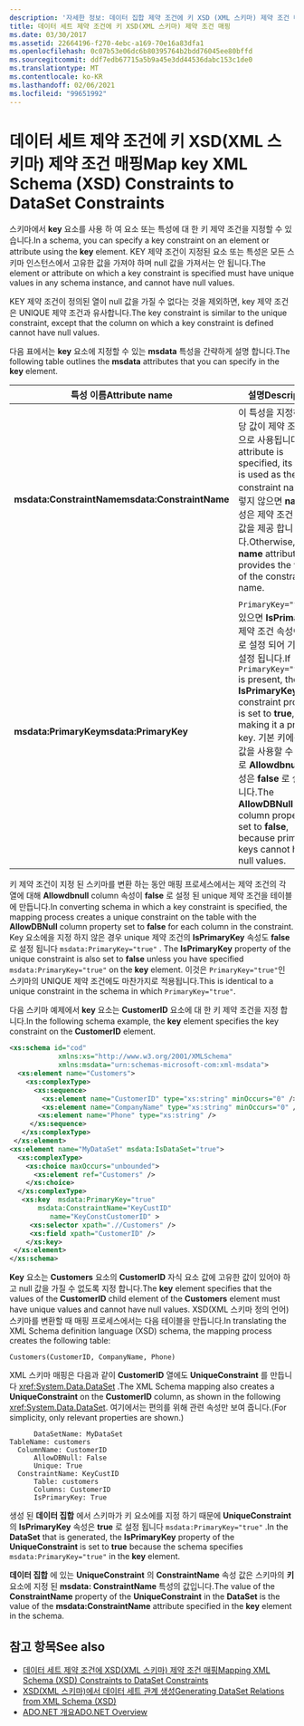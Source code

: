 ```yaml
---
description: '자세한 정보: 데이터 집합 제약 조건에 키 XSD (XML 스키마) 제약 조건 매핑'
title: 데이터 세트 제약 조건에 키 XSD(XML 스키마) 제약 조건 매핑
ms.date: 03/30/2017
ms.assetid: 22664196-f270-4ebc-a169-70e16a83dfa1
ms.openlocfilehash: 0c07b53e06dc6b80395764b2bdd76045ee80bffd
ms.sourcegitcommit: ddf7edb67715a5b9a45e3dd44536dabc153c1de0
ms.translationtype: MT
ms.contentlocale: ko-KR
ms.lasthandoff: 02/06/2021
ms.locfileid: "99651992"
---
```

# <a name="map-key-xml-schema-xsd-constraints-to-dataset-constraints"></a><span data-ttu-id="c7d37-103">데이터 세트 제약 조건에 키 XSD(XML 스키마) 제약 조건 매핑</span><span class="sxs-lookup"><span data-stu-id="c7d37-103">Map key XML Schema (XSD) Constraints to DataSet Constraints</span></span>

<span data-ttu-id="c7d37-104">스키마에서 **key** 요소를 사용 하 여 요소 또는 특성에 대 한 키 제약 조건을 지정할 수 있습니다.</span><span class="sxs-lookup"><span data-stu-id="c7d37-104">In a schema, you can specify a key constraint on an element or attribute using the **key** element.</span></span> <span data-ttu-id="c7d37-105">KEY 제약 조건이 지정된 요소 또는 특성은 모든 스키마 인스턴스에서 고유한 값을 가져야 하며 null 값을 가져서는 안 됩니다.</span><span class="sxs-lookup"><span data-stu-id="c7d37-105">The element or attribute on which a key constraint is specified must have unique values in any schema instance, and cannot have null values.</span></span>  
  
 <span data-ttu-id="c7d37-106">KEY 제약 조건이 정의된 열이 null 값을 가질 수 없다는 것을 제외하면, key 제약 조건은 UNIQUE 제약 조건과 유사합니다.</span><span class="sxs-lookup"><span data-stu-id="c7d37-106">The key constraint is similar to the unique constraint, except that the column on which a key constraint is defined cannot have null values.</span></span>  
  
 <span data-ttu-id="c7d37-107">다음 표에서는 **key** 요소에 지정할 수 있는 **msdata** 특성을 간략하게 설명 합니다.</span><span class="sxs-lookup"><span data-stu-id="c7d37-107">The following table outlines the **msdata** attributes that you can specify in the **key** element.</span></span>  
  
|<span data-ttu-id="c7d37-108">특성 이름</span><span class="sxs-lookup"><span data-stu-id="c7d37-108">Attribute name</span></span>|<span data-ttu-id="c7d37-109">설명</span><span class="sxs-lookup"><span data-stu-id="c7d37-109">Description</span></span>|  
|--------------------|-----------------|  
|<span data-ttu-id="c7d37-110">**msdata:ConstraintName**</span><span class="sxs-lookup"><span data-stu-id="c7d37-110">**msdata:ConstraintName**</span></span>|<span data-ttu-id="c7d37-111">이 특성을 지정하면 해당 값이 제약 조건 이름으로 사용됩니다.</span><span class="sxs-lookup"><span data-stu-id="c7d37-111">If this attribute is specified, its value is used as the constraint name.</span></span> <span data-ttu-id="c7d37-112">그렇지 않으면 **name** 특성은 제약 조건 이름의 값을 제공 합니다.</span><span class="sxs-lookup"><span data-stu-id="c7d37-112">Otherwise, the **name** attribute provides the value of the constraint name.</span></span>|  
|<span data-ttu-id="c7d37-113">**msdata:PrimaryKey**</span><span class="sxs-lookup"><span data-stu-id="c7d37-113">**msdata:PrimaryKey**</span></span>|<span data-ttu-id="c7d37-114">`PrimaryKey="true"`이 있으면 **IsPrimaryKey** 제약 조건 속성이 **true** 로 설정 되어 기본 키로 설정 됩니다.</span><span class="sxs-lookup"><span data-stu-id="c7d37-114">If `PrimaryKey="true"` is present, the **IsPrimaryKey** constraint property is set to **true**, thus making it a primary key.</span></span> <span data-ttu-id="c7d37-115">기본 키에는 null 값을 사용할 수 없으므로 **Allowdbnull** 열 속성은 **false** 로 설정 됩니다.</span><span class="sxs-lookup"><span data-stu-id="c7d37-115">The **AllowDBNull** column property is set to **false**, because primary keys cannot have null values.</span></span>|  
  
 <span data-ttu-id="c7d37-116">키 제약 조건이 지정 된 스키마를 변환 하는 동안 매핑 프로세스에서는 제약 조건의 각 열에 대해 **Allowdbnull** column 속성이 **false** 로 설정 된 unique 제약 조건을 테이블에 만듭니다.</span><span class="sxs-lookup"><span data-stu-id="c7d37-116">In converting schema in which a key constraint is specified, the mapping process creates a unique constraint on the table with the **AllowDBNull** column property set to **false** for each column in the constraint.</span></span> <span data-ttu-id="c7d37-117">Key 요소에을 지정 하지 않은 경우 unique 제약 조건의 **IsPrimaryKey** 속성도 **false** 로 설정 됩니다 `msdata:PrimaryKey="true"` . </span><span class="sxs-lookup"><span data-stu-id="c7d37-117">The **IsPrimaryKey** property of the unique constraint is also set to **false** unless you have specified `msdata:PrimaryKey="true"` on the **key** element.</span></span> <span data-ttu-id="c7d37-118">이것은 `PrimaryKey="true"`인 스키마의 UNIQUE 제약 조건에도 마찬가지로 적용됩니다.</span><span class="sxs-lookup"><span data-stu-id="c7d37-118">This is identical to a unique constraint in the schema in which `PrimaryKey="true"`.</span></span>  
  
 <span data-ttu-id="c7d37-119">다음 스키마 예제에서 **key** 요소는 **CustomerID** 요소에 대 한 키 제약 조건을 지정 합니다.</span><span class="sxs-lookup"><span data-stu-id="c7d37-119">In the following schema example, the **key** element specifies the key constraint on the **CustomerID** element.</span></span>  
  
```xml  
<xs:schema id="cod"  
            xmlns:xs="http://www.w3.org/2001/XMLSchema"
            xmlns:msdata="urn:schemas-microsoft-com:xml-msdata">  
  <xs:element name="Customers">  
    <xs:complexType>  
      <xs:sequence>  
        <xs:element name="CustomerID" type="xs:string" minOccurs="0" />  
        <xs:element name="CompanyName" type="xs:string" minOccurs="0" />  
       <xs:element name="Phone" type="xs:string" />  
     </xs:sequence>  
   </xs:complexType>  
 </xs:element>  
<xs:element name="MyDataSet" msdata:IsDataSet="true">  
  <xs:complexType>  
    <xs:choice maxOccurs="unbounded">  
      <xs:element ref="Customers" />  
    </xs:choice>  
  </xs:complexType>  
   <xs:key  msdata:PrimaryKey="true"  
       msdata:ConstraintName="KeyCustID"  
          name="KeyConstCustomerID" >  
     <xs:selector xpath=".//Customers" />  
     <xs:field xpath="CustomerID" />  
    </xs:key>  
 </xs:element>  
</xs:schema>
```  
  
 <span data-ttu-id="c7d37-120">**Key** 요소는 **Customers** 요소의 **CustomerID** 자식 요소 값에 고유한 값이 있어야 하 고 null 값을 가질 수 없도록 지정 합니다.</span><span class="sxs-lookup"><span data-stu-id="c7d37-120">The **key** element specifies that the values of the **CustomerID** child element of the **Customers** element must have unique values and cannot have null values.</span></span> <span data-ttu-id="c7d37-121">XSD(XML 스키마 정의 언어) 스키마를 변환할 때 매핑 프로세스에서는 다음 테이블을 만듭니다.</span><span class="sxs-lookup"><span data-stu-id="c7d37-121">In translating the XML Schema definition language (XSD) schema, the mapping process creates the following table:</span></span>  
  
```text  
Customers(CustomerID, CompanyName, Phone)  
```  
  
 <span data-ttu-id="c7d37-122">XML 스키마 매핑은 다음과 같이 **CustomerID** 열에도 **UniqueConstraint** 를 만듭니다 <xref:System.Data.DataSet> .</span><span class="sxs-lookup"><span data-stu-id="c7d37-122">The XML Schema mapping also creates a **UniqueConstraint** on the **CustomerID** column, as shown in the following <xref:System.Data.DataSet>.</span></span> <span data-ttu-id="c7d37-123">여기에서는 편의를 위해 관련 속성만 보여 줍니다.</span><span class="sxs-lookup"><span data-stu-id="c7d37-123">(For simplicity, only relevant properties are shown.)</span></span>  
  
```text  
      DataSetName: MyDataSet  
TableName: customers  
  ColumnName: CustomerID  
      AllowDBNull: False  
      Unique: True  
  ConstraintName: KeyCustID  
      Table: customers  
      Columns: CustomerID
      IsPrimaryKey: True  
```  
  
 <span data-ttu-id="c7d37-124">생성 된 **데이터 집합** 에서 스키마가 키 요소에를 지정 하기 때문에 **UniqueConstraint** 의 **IsPrimaryKey** 속성은 **true** 로 설정 됩니다 `msdata:PrimaryKey="true"`  .</span><span class="sxs-lookup"><span data-stu-id="c7d37-124">In the **DataSet** that is generated, the **IsPrimaryKey** property of the **UniqueConstraint** is set to **true** because the schema specifies `msdata:PrimaryKey="true"` in the **key** element.</span></span>  
  
 <span data-ttu-id="c7d37-125">**데이터 집합** 에 있는 **UniqueConstraint** 의 **ConstraintName** 속성 값은 스키마의 **키** 요소에 지정 된 **msdata: ConstraintName** 특성의 값입니다.</span><span class="sxs-lookup"><span data-stu-id="c7d37-125">The value of the **ConstraintName** property of the **UniqueConstraint** in the **DataSet** is the value of the **msdata:ConstraintName** attribute specified in the **key** element in the schema.</span></span>  
  
## <a name="see-also"></a><span data-ttu-id="c7d37-126">참고 항목</span><span class="sxs-lookup"><span data-stu-id="c7d37-126">See also</span></span>

- [<span data-ttu-id="c7d37-127">데이터 세트 제약 조건에 XSD(XML 스키마) 제약 조건 매핑</span><span class="sxs-lookup"><span data-stu-id="c7d37-127">Mapping XML Schema (XSD) Constraints to DataSet Constraints</span></span>](mapping-xml-schema-xsd-constraints-to-dataset-constraints.md)
- [<span data-ttu-id="c7d37-128">XSD(XML 스키마)에서 데이터 세트 관계 생성</span><span class="sxs-lookup"><span data-stu-id="c7d37-128">Generating DataSet Relations from XML Schema (XSD)</span></span>](generating-dataset-relations-from-xml-schema-xsd.md)
- [<span data-ttu-id="c7d37-129">ADO.NET 개요</span><span class="sxs-lookup"><span data-stu-id="c7d37-129">ADO.NET Overview</span></span>](../ado-net-overview.md)
